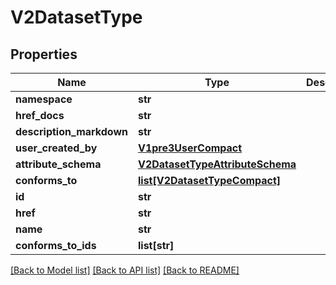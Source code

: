 # V2DatasetType

## Properties
Name | Type | Description | Notes
------------ | ------------- | ------------- | -------------
**namespace** | **str** |  | 
**href_docs** | **str** |  | 
**description_markdown** | **str** |  | 
**user_created_by** | [**V1pre3UserCompact**](V1pre3UserCompact.md) |  | 
**attribute_schema** | [**V2DatasetTypeAttributeSchema**](V2DatasetTypeAttributeSchema.md) |  | 
**conforms_to** | [**list[V2DatasetTypeCompact]**](V2DatasetTypeCompact.md) |  | 
**id** | **str** |  | 
**href** | **str** |  | 
**name** | **str** |  | 
**conforms_to_ids** | **list[str]** |  | 

[[Back to Model list]](../README.md#documentation-for-models) [[Back to API list]](../README.md#documentation-for-api-endpoints) [[Back to README]](../README.md)

